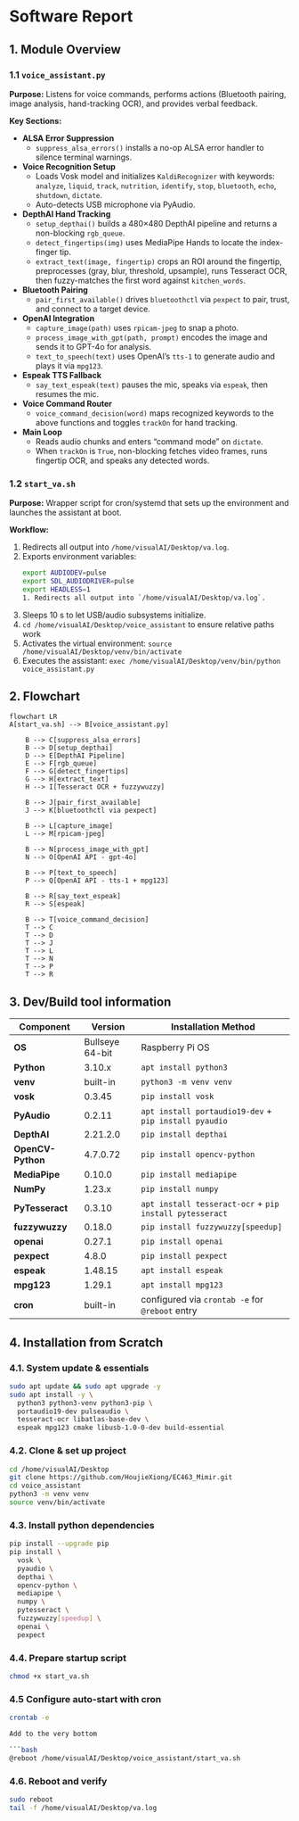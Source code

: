 # Software Report

## 1. Module Overview

### 1.1 `voice_assistant.py`  
**Purpose:** Listens for voice commands, performs actions (Bluetooth pairing, image analysis, hand-tracking OCR), and provides verbal feedback.

**Key Sections:**
- **ALSA Error Suppression**  
  - `suppress_alsa_errors()` installs a no-op ALSA error handler to silence terminal warnings.
- **Voice Recognition Setup**  
  - Loads Vosk model and initializes `KaldiRecognizer` with keywords:  
    `analyze`, `liquid`, `track`, `nutrition`, `identify`, `stop`, `bluetooth`, `echo`, `shutdown`, `dictate`.  
  - Auto-detects USB microphone via PyAudio.
- **DepthAI Hand Tracking**  
  - `setup_depthai()` builds a 480×480 DepthAI pipeline and returns a non-blocking `rgb_queue`.  
  - `detect_fingertips(img)` uses MediaPipe Hands to locate the index-finger tip.  
  - `extract_text(image, fingertip)` crops an ROI around the fingertip, preprocesses (gray, blur, threshold, upsample), runs Tesseract OCR, then fuzzy-matches the first word against `kitchen_words`.
- **Bluetooth Pairing**  
  - `pair_first_available()` drives `bluetoothctl` via `pexpect` to pair, trust, and connect to a target device.
- **OpenAI Integration**  
  - `capture_image(path)` uses `rpicam-jpeg` to snap a photo.  
  - `process_image_with_gpt(path, prompt)` encodes the image and sends it to GPT-4o for analysis.  
  - `text_to_speech(text)` uses OpenAI’s `tts-1` to generate audio and plays it via `mpg123`.
- **Espeak TTS Fallback**  
  - `say_text_espeak(text)` pauses the mic, speaks via `espeak`, then resumes the mic.
- **Voice Command Router**  
  - `voice_command_decision(word)` maps recognized keywords to the above functions and toggles `trackOn` for hand tracking.
- **Main Loop**  
  - Reads audio chunks and enters “command mode” on `dictate`.  
  - When `trackOn` is `True`, non-blocking fetches video frames, runs fingertip OCR, and speaks any detected words.

### 1.2 `start_va.sh`  
**Purpose:** Wrapper script for cron/systemd that sets up the environment and launches the assistant at boot.

**Workflow:**
1. Redirects all output into `/home/visualAI/Desktop/va.log`.  
2. Exports environment variables:
   ```bash
   export AUDIODEV=pulse
   export SDL_AUDIODRIVER=pulse
   export HEADLESS=1
   1. Redirects all output into `/home/visualAI/Desktop/va.log`.  
3. Sleeps 10 s to let USB/audio subsystems initialize.
4. `cd /home/visualAI/Desktop/voice_assistant` to ensure relative paths work
5. Activates the virtual environment: `source /home/visualAI/Desktop/venv/bin/activate`
6. Executes the assistant: `exec /home/visualAI/Desktop/venv/bin/python voice_assistant.py`

## 2. Flowchart


```mermaid
flowchart LR
A[start_va.sh] --> B[voice_assistant.py]

    B --> C[suppress_alsa_errors]
    B --> D[setup_depthai]
    D --> E[DepthAI Pipeline]
    E --> F[rgb_queue]
    F --> G[detect_fingertips]
    G --> H[extract_text]
    H --> I[Tesseract OCR + fuzzywuzzy]

    B --> J[pair_first_available]
    J --> K[bluetoothctl via pexpect]

    B --> L[capture_image]
    L --> M[rpicam-jpeg]

    B --> N[process_image_with_gpt]
    N --> O[OpenAI API - gpt-4o]

    B --> P[text_to_speech]
    P --> Q[OpenAI API - tts-1 + mpg123]

    B --> R[say_text_espeak]
    R --> S[espeak]

    B --> T[voice_command_decision]
    T --> C
    T --> D
    T --> J
    T --> L
    T --> N
    T --> P
    T --> R
```

## 3. Dev/Build tool information

| Component           | Version         | Installation Method                                      |
|---------------------|-----------------|----------------------------------------------------------|
| **OS**              | Bullseye 64-bit | Raspberry Pi OS                                          |
| **Python**          | 3.10.x          | `apt install python3`                                    |
| **venv**            | built-in        | `python3 -m venv venv`                                   |
| **vosk**            | 0.3.45          | `pip install vosk`                                       |
| **PyAudio**         | 0.2.11          | `apt install portaudio19-dev` + `pip install pyaudio`    |
| **DepthAI**         | 2.21.2.0        | `pip install depthai`                                    |
| **OpenCV-Python**   | 4.7.0.72        | `pip install opencv-python`                              |
| **MediaPipe**       | 0.10.0          | `pip install mediapipe`                                  |
| **NumPy**           | 1.23.x          | `pip install numpy`                                      |
| **PyTesseract**     | 0.3.10          | `apt install tesseract-ocr` + `pip install pytesseract`  |
| **fuzzywuzzy**      | 0.18.0          | `pip install fuzzywuzzy[speedup]`                        |
| **openai**          | 0.27.1          | `pip install openai`                                     |
| **pexpect**         | 4.8.0           | `pip install pexpect`                                    |
| **espeak**          | 1.48.15         | `apt install espeak`                                     |
| **mpg123**          | 1.29.1          | `apt install mpg123`                                     |
| **cron**            | built-in        | configured via `crontab -e` for `@reboot` entry          |


## 4. Installation from Scratch

### 4.1. **System update & essentials**  
   ```bash
   sudo apt update && sudo apt upgrade -y
   sudo apt install -y \
     python3 python3-venv python3-pip \
     portaudio19-dev pulseaudio \
     tesseract-ocr libatlas-base-dev \
     espeak mpg123 cmake libusb-1.0-0-dev build-essential
```

### 4.2. **Clone & set up project**  
   ```bash
   cd /home/visualAI/Desktop
   git clone https://github.com/HoujieXiong/EC463_Mimir.git
   cd voice_assistant
   python3 -m venv venv
   source venv/bin/activate
```

### 4.3. **Install python dependencies**  
   ```bash
   pip install --upgrade pip
   pip install \
     vosk \
     pyaudio \
     depthai \
     opencv-python \
     mediapipe \
     numpy \
     pytesseract \
     fuzzywuzzy[speedup] \
     openai \
     pexpect
```

### 4.4. **Prepare startup script**  
   ```bash
   chmod +x start_va.sh
```
### 4.5 **Configure auto-start with cron**  
   ```bash
   crontab -e

Add to the very bottom

  ```bash
   @reboot /home/visualAI/Desktop/voice_assistant/start_va.sh
   ```

### 4.6. **Reboot and verify**  
   ```bash
   sudo reboot
   tail -f /home/visualAI/Desktop/va.log
